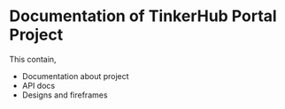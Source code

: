# Documentation of TinkerHub Portal Project
This contain,
- Documentation about project
- API docs
- Designs and fireframes